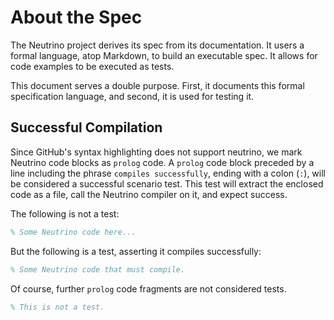 # About the Spec

The Neutrino project derives its spec from its documentation. It users a formal language, atop Markdown, to build an executable spec. It allows for code examples to be executed as tests.

This document serves a double purpose. First, it documents this formal specification language, and second, it is used for testing it.

## Successful Compilation

Since GitHub's syntax highlighting does not support neutrino, we mark Neutrino code blocks as `prolog` code. A `prolog` code block preceded by a line including the phrase `compiles successfully`, ending with a colon (`:`), will be considered a successful scenario test. This test will extract the enclosed code as a file, call the Neutrino compiler on it, and expect success.

The following is not a test:
```prolog
% Some Neutrino code here...
```

But the following is a test, asserting it compiles successfully:
```prolog
% Some Neutrino code that must compile.
```

Of course, further ```prolog``` code fragments are not considered tests.
```prolog
% This is not a test.
```
